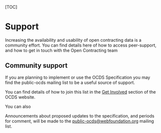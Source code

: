 [TOC]

# Support

<span class="lead">Increasing the availability and usability of open contracting data is a community effort. You can find details here of how to access peer-support, and how to get in touch with the Open Contracting team</span>

## Community support

If you are planning to implement or use the OCDS Specification you may find the public-ocds mailing list to be a useful source of support.

You can find details of how to join this list in the [Get Involved](http://standard.open-contracting.org/getinvolved/) section of the OCDS website.

You can also 

Announcements about proposed updates to the specification, and periods for comment, will be made to the [public-ocds@webfoundation.org](mailto:public-ocds@webfoundation.org) mailing list.

